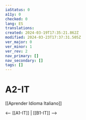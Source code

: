 ```yaml
---
iaStatus: 0
a11y: 0
checked: 0
lang: ES
translations: 
created: 2024-03-19T17:35:21.862Z
modified: 2024-03-23T17:37:31.505Z
ver_major: 0
ver_minor: 1
ver_rev: 2
nav_primary: []
nav_secondary: []
tags: []
---
```

# A2-IT

[[Aprender Idioma Italiano]]

<-- [[A1-IT]] | [[B1-IT]] -->